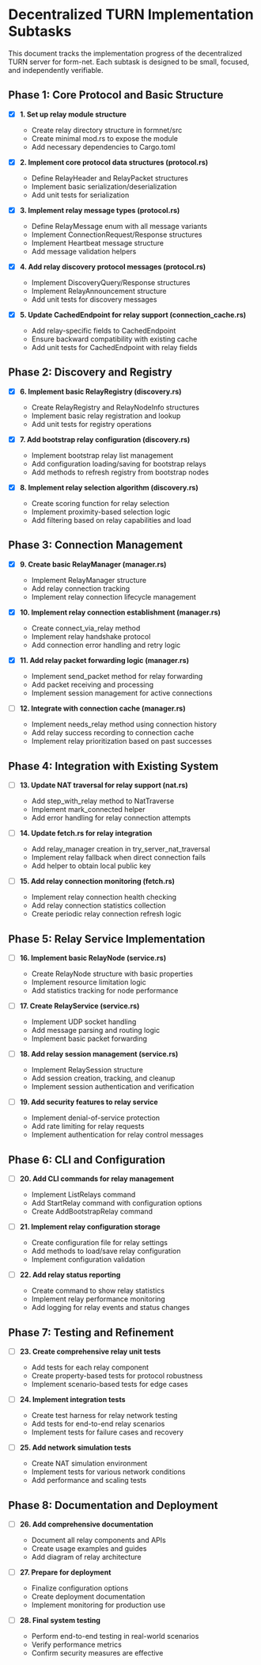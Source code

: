 # Decentralized TURN Implementation Subtasks

This document tracks the implementation progress of the decentralized TURN server for form-net. Each subtask is designed to be small, focused, and independently verifiable.

## Phase 1: Core Protocol and Basic Structure

- [x] **1. Set up relay module structure**
  - Create relay directory structure in formnet/src
  - Create minimal mod.rs to expose the module
  - Add necessary dependencies to Cargo.toml

- [x] **2. Implement core protocol data structures (protocol.rs)**
  - Define RelayHeader and RelayPacket structures
  - Implement basic serialization/deserialization
  - Add unit tests for serialization

- [x] **3. Implement relay message types (protocol.rs)**
  - Define RelayMessage enum with all message variants
  - Implement ConnectionRequest/Response structures
  - Implement Heartbeat message structure
  - Add message validation helpers

- [x] **4. Add relay discovery protocol messages (protocol.rs)**
  - Implement DiscoveryQuery/Response structures
  - Implement RelayAnnouncement structure
  - Add unit tests for discovery messages

- [x] **5. Update CachedEndpoint for relay support (connection_cache.rs)**
  - Add relay-specific fields to CachedEndpoint
  - Ensure backward compatibility with existing cache
  - Add unit tests for CachedEndpoint with relay fields

## Phase 2: Discovery and Registry

- [x] **6. Implement basic RelayRegistry (discovery.rs)**
  - Create RelayRegistry and RelayNodeInfo structures
  - Implement basic relay registration and lookup
  - Add unit tests for registry operations

- [x] **7. Add bootstrap relay configuration (discovery.rs)**
  - Implement bootstrap relay list management
  - Add configuration loading/saving for bootstrap relays
  - Add methods to refresh registry from bootstrap nodes

- [x] **8. Implement relay selection algorithm (discovery.rs)**
  - Create scoring function for relay selection
  - Implement proximity-based selection logic
  - Add filtering based on relay capabilities and load

## Phase 3: Connection Management

- [x] **9. Create basic RelayManager (manager.rs)**
  - Implement RelayManager structure
  - Add relay connection tracking
  - Implement relay connection lifecycle management

- [x] **10. Implement relay connection establishment (manager.rs)**
  - Create connect_via_relay method
  - Implement relay handshake protocol
  - Add connection error handling and retry logic

- [x] **11. Add relay packet forwarding logic (manager.rs)**
  - Implement send_packet method for relay forwarding
  - Add packet receiving and processing
  - Implement session management for active connections

- [ ] **12. Integrate with connection cache (manager.rs)**
  - Implement needs_relay method using connection history
  - Add relay success recording to connection cache
  - Implement relay prioritization based on past successes

## Phase 4: Integration with Existing System

- [ ] **13. Update NAT traversal for relay support (nat.rs)**
  - Add step_with_relay method to NatTraverse
  - Implement mark_connected helper
  - Add error handling for relay connection attempts

- [ ] **14. Update fetch.rs for relay integration**
  - Add relay_manager creation in try_server_nat_traversal
  - Implement relay fallback when direct connection fails
  - Add helper to obtain local public key

- [ ] **15. Add relay connection monitoring (fetch.rs)**
  - Implement relay connection health checking
  - Add relay connection statistics collection
  - Create periodic relay connection refresh logic

## Phase 5: Relay Service Implementation

- [ ] **16. Implement basic RelayNode (service.rs)**
  - Create RelayNode structure with basic properties
  - Implement resource limitation logic
  - Add statistics tracking for node performance

- [ ] **17. Create RelayService (service.rs)**
  - Implement UDP socket handling
  - Add message parsing and routing logic
  - Implement basic packet forwarding

- [ ] **18. Add relay session management (service.rs)**
  - Implement RelaySession structure
  - Add session creation, tracking, and cleanup
  - Implement session authentication and verification

- [ ] **19. Add security features to relay service**
  - Implement denial-of-service protection
  - Add rate limiting for relay requests
  - Implement authentication for relay control messages

## Phase 6: CLI and Configuration

- [ ] **20. Add CLI commands for relay management**
  - Implement ListRelays command
  - Add StartRelay command with configuration options
  - Create AddBootstrapRelay command

- [ ] **21. Implement relay configuration storage**
  - Create configuration file for relay settings
  - Add methods to load/save relay configuration
  - Implement configuration validation

- [ ] **22. Add relay status reporting**
  - Create command to show relay statistics
  - Implement relay performance monitoring
  - Add logging for relay events and status changes

## Phase 7: Testing and Refinement

- [ ] **23. Create comprehensive relay unit tests**
  - Add tests for each relay component
  - Create property-based tests for protocol robustness
  - Implement scenario-based tests for edge cases

- [ ] **24. Implement integration tests**
  - Create test harness for relay network testing
  - Add tests for end-to-end relay scenarios
  - Implement tests for failure cases and recovery

- [ ] **25. Add network simulation tests**
  - Create NAT simulation environment
  - Implement tests for various network conditions
  - Add performance and scaling tests

## Phase 8: Documentation and Deployment

- [ ] **26. Add comprehensive documentation**
  - Document all relay components and APIs
  - Create usage examples and guides
  - Add diagram of relay architecture

- [ ] **27. Prepare for deployment**
  - Finalize configuration options
  - Create deployment documentation
  - Implement monitoring for production use

- [ ] **28. Final system testing**
  - Perform end-to-end testing in real-world scenarios
  - Verify performance metrics
  - Confirm security measures are effective 